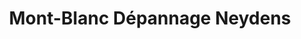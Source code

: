 ---
title: "Mont-Blanc Dépannage Neydens"
url: /neydens/mont-blanc-depannage-neydens/
shop: réparation de voitures
---